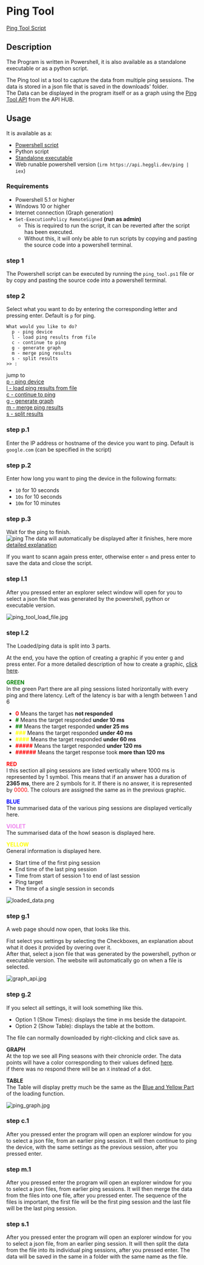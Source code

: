 # Ping Tool
[Ping Tool Script](../Scripts/ping_tool/ping_tool.ps1)


## Description
The Program is written in Powershell, it is also available as a standalone executable or as a python script.

The Ping tool ist a tool to capture the data from multiple ping sessions. The data is stored in a json file that is saved in the downloads' folder.  
The Data can be displayed in the program itself or as a graph using the [Ping Tool API](https://api.heggli.dev/u/ping_graph) from the API HUB.

## Usage
It is available as a:
- [Powershell script](../Scripts/ping_tool/ping_tool.ps1)
- Python script
- [Standalone executable](../Scripts/ping_tool/ping_tool.exe)
- Web runable powershell version (``irm https://api.heggli.dev/ping | iex``)

### Requirements
- Powershell 5.1 or higher
- Windows 10 or higher
- Internet connection (Graph generation)
- ``Set-ExecutionPolicy RemoteSigned`` **(run as admin)**   
  - This is required to run the script, it can be reverted after the script has been executed. 
  - Without this, it will only be able to run scripts by copying and pasting the source code into a powershell terminal.

### step 1
The Powershell script can be executed by running the `ping_tool.ps1` file
or by copy and pasting the source code into a powershell terminal.

### step 2
Select what you want to do by entering the corresponding letter and pressing enter.
Default is `p` for ping.
```
What would you like to do?
  p - ping device
  l - load ping results from file
  c - continue to ping
  g - generate graph
  m - merge ping results
  s - split results
>> :
```

jump to  
[p - ping device](#p1)  
[l - load ping results from file](#l1)  
[c - continue to ping](#c1)  
[g - generate graph](#g1)  
[m - merge ping results](#m1)  
[s - split results](#s1)  

### <a id="p1"></a>step p.1
Enter the IP address or hostname of the device you want to ping.
Default is `google.com` (can be specified in the script)

### step p.2
Enter how long you want to ping the device in the following formats:
- `10` for 10 seconds
- `10s` for 10 seconds
- `10m` for 10 minutes

### step p.3
Wait for the ping to finish.  
![ping](assets/ping_tool.jpg)
The data will automatically be displayed after it finishes, here more [detailed explanation](#l2)  

If you want to scann again press enter, otherwise enter `n` and press enter to save the data and close the script.


### <a id="l1"></a>step l.1
After you pressed enter an explorer select window will open for you to select a json file that was generated by the powershell, python or executable version.

![ping_tool_load_file.jpg](assets/ping_tool_load_file.jpg)

### <a id="l2"></a>step l.2
The Loaded/ping data is split into 3 parts.

At the end, you have the option of creating a graphic if you enter g and press enter.
For a more detailed description of how to create a graphic, [click here](#g1).


**<a id="datapoints"></a><span style="color:green">GREEN</span>**  
In the green Part there are all ping sessions listed horizontally with every ping and there latency.
Left of the latency is bar with a length between 1 and 6  
- **<span style="color:Red">0</span>** Means the target has **not responded**  
- **<span style="color:green">#</span>** Means the target responded **under 10 ms**  
- **<span style="color:green">##</span>** Means the target responded **under 25 ms**  
- **<span style="color:yellow">###</span>** Means the target responded **under 40 ms**  
- **<span style="color:yellow">####</span>** Means the target responded **under 60 ms**  
- **<span style="color:red">#####</span>** Means the target responded **under 120 ms**  
- **<span style="color:red">######</span>** Means the target response took **more than 120 ms**

**<span style="color:red">RED</span>**  
I this section all ping sessions are listed vertically where 1000 ms is represented by 1 symbol.
This means that if an answer has a duration of **2365 ms**, there are 2 symbols for it.
If there is no answer, it is represented by <span style="color:red">0000</span>.
The colours are assigned the same as in the previous graphic.


**<span style="color:blue">BLUE</span>**  
The summarised data of the various ping sessions are displayed vertically here.  

**<span style="color:Violet">VIOLET</span>**  
The summarised data of the howl season is displayed here.

**<span style="color:yellow">YELLOW</span>**  
General information is displayed here.
- Start time of the first ping session
- End time of the last ping session
- Time from start of session 1 to end of last session
- Ping target
- The time of a single session in seconds

![loaded_data.png](assets/loaded_data.png)

### <a id="g1"></a>step g.1
A web page should now open, that looks like this.

Fist select you settings by selecting the Checkboxes, an explanation about what it does it provided by overing over it.  
After that, select a json file that was generated by the powershell, python or executable version.
The website will automatically go on when a file is selected.

[//]: # (```)

[//]: # ()
[//]: # (###################################################################################)

[//]: # ()
[//]: # ()
[//]: # (# When you are navigating throu the website by using the arrows from the browser  #)

[//]: # ()
[//]: # ()
[//]: # (# you have to relode the page otherwise it will not work.                         #)

[//]: # ()
[//]: # ()
[//]: # (###################################################################################)

[//]: # ()
[//]: # (```)
![graph_api.jpg](assets/graph_api.jpg)

### <a id="g1"></a>step g.2
If you select all settings, it will look something like this.  
- Option 1 (Show Times): displays the time in ms beside the datapoint.
- Option 2 (Show Table): displays the table at the bottom.  

The file can normally downloaded by right-clicking and click save as.

**GRAPH**  
At the top we see all Ping seasons with their chronicle order.
The data points will have a color corresponding to their values defined [here](#datapoints).   
if there was no respond there will be an `X` instead of a dot.

**TABLE**  
The Table will display pretty much be the same as the [Blue and Yellow Part](#l2) of the loading function.

![ping_graph.jpg](assets/ping_graph.jpg)


### <a id="c1"></a>step c.1
After you pressed enter the program will open an explorer window for you to select a json file, from an earlier ping session.
It will then continue to ping the device, with the same settings as the previous session, after you pressed enter.

### <a id="m1"></a>step m.1
After you pressed enter the program will open an explorer window for you to select a json files, from earlier ping sessions.
It will then merge the data from the files into one file, after you pressed enter.
The sequence of the files is important, the first file will be the first ping session and the last file will be the last ping session.

### <a id="s1"></a>step s.1
After you pressed enter the program will open an explorer window for you to select a json file, from an earlier ping session.
It will then split the data from the file into its individual ping sessions, after you pressed enter.
The data will be saved in the same in a folder with the same name as the file.









